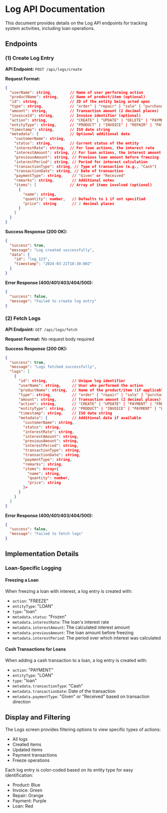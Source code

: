 # Log API Documentation

This document provides details on the Log API endpoints for tracking system activities, including loan operations.

## Endpoints

### (1) Create Log Entry

**API Endpoint:** `POST /api/logs/create`

**Request Format:**
```json
{
  "userName": string,        // Name of user performing action
  "productName": string,     // Name of product/item (optional)
  "id": string,              // ID of the entity being acted upon
  "type": string,            // "order" | "repair" | "sale" | "purchase" | "loan" (lowercase)
  "amount": string,          // Transaction amount (2 decimal places)
  "invoiceId": string,       // Invoice identifier (optional)
  "action": string,          // "CREATE" | "UPDATE" | "DELETE" | "PAYMENT" | "FREEZE"
  "entityType": string,      // "PRODUCT" | "INVOICE" | "REPAIR" | "PAYMENT" | "LOAN"
  "timestamp": string,       // ISO date string
  "metadata": {              // Optional additional data
    "customerName": string,
    "status": string,        // Current status of the entity
    "interestRate": string,  // For loan actions, the interest rate
    "interestAmount": string, // For loan actions, the interest amount
    "previousAmount": string, // Previous loan amount before freezing
    "interestPeriod": string, // Period for interest calculation
    "transactionType": string, // Type of transaction (e.g., "Cash")
    "transactionDate": string, // Date of transaction
    "paymentType": string,    // "Given" or "Received"
    "remarks": string,        // Additional notes
    "items": [               // Array of items involved (optional)
      {
        "name": string,
        "quantity": number,   // Defaults to 1 if not specified
        "price": string       // 2 decimal places
      }
    ]
  }
}
```

**Success Response (200 OK):**
```json
{
  "success": true,
  "message": "Log created successfully",
  "data": {
    "id": "log_123",
    "timestamp": "2024-03-21T10:30:00Z"
  }
}
```

**Error Response (400/401/403/404/500):**
```json
{
  "success": false,
  "message": "Failed to create log entry"
}
```

### (2) Fetch Logs

**API Endpoint:** `GET /api/logs/fetch`

**Request Format:** No request body required

**Success Response (200 OK):**
```json
{
  "success": true,
  "message": "Logs fetched successfully",
  "logs": [
    {
      "id": string,           // Unique log identifier
      "userName": string,     // User who performed the action
      "productName": string,  // Name of the product/item (if applicable)
      "type": string,         // "order" | "repair" | "sale" | "purchase" | "loan"
      "amount": string,       // Transaction amount (2 decimal places)
      "action": string,       // "CREATE" | "UPDATE" | "PAYMENT" | "FREEZE"
      "entityType": string,   // "PRODUCT" | "INVOICE" | "PAYMENT" | "LOAN"
      "timestamp": string,    // ISO date string
      "metadata": {           // Additional data if available
        "customerName": string,
        "status": string,
        "interestRate": string,
        "interestAmount": string,
        "previousAmount": string,
        "interestPeriod": string,
        "transactionType": string,
        "transactionDate": string,
        "paymentType": string,
        "remarks": string,
        "items": Array<{
          "name": string,
          "quantity": number,
          "price": string
        }>
      }
    }
  ]
}
```

**Error Response (400/401/403/404/500):**
```json
{
  "success": false,
  "message": "Failed to fetch logs"
}
```

## Implementation Details

### Loan-Specific Logging

#### Freezing a Loan

When freezing a loan with interest, a log entry is created with:
- `action`: "FREEZE"
- `entityType`: "LOAN"
- `type`: "loan"
- `metadata.status`: "Frozen"
- `metadata.interestRate`: The loan's interest rate
- `metadata.interestAmount`: The calculated interest amount
- `metadata.previousAmount`: The loan amount before freezing
- `metadata.interestPeriod`: The period over which interest was calculated

#### Cash Transactions for Loans

When adding a cash transaction to a loan, a log entry is created with:
- `action`: "PAYMENT"
- `entityType`: "LOAN"
- `type`: "loan"
- `metadata.transactionType`: "Cash"
- `metadata.transactionDate`: Date of the transaction
- `metadata.paymentType`: "Given" or "Received" based on transaction direction

## Display and Filtering

The Logs screen provides filtering options to view specific types of actions:
- All logs
- Created items
- Updated items
- Payment transactions
- Freeze operations

Each log entry is color-coded based on its entity type for easy identification:
- Product: Blue
- Invoice: Green
- Repair: Orange
- Payment: Purple
- Loan: Red 